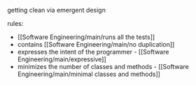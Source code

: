 getting clean via emergent design

rules:
- [[Software Engineering/main/runs all the tests]]
- contains [[Software Engineering/main/no duplication]]
- expresses the intent of the programmer - [[Software Engineering/main/expressive]]
- minimizes the number of classes and methods - [[Software Engineering/main/minimal classes and methods]]